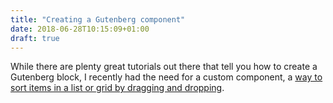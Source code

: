 ```yaml
---
title: "Creating a Gutenberg component"
date: 2018-06-28T10:15:09+01:00
draft: true
---
```


While there are plenty great tutorials out there that tell you how to create a Gutenberg block, I recently had the need for a custom component, a [way to sort items in a list or grid by dragging and dropping](/gutenberg-sortable/). 

